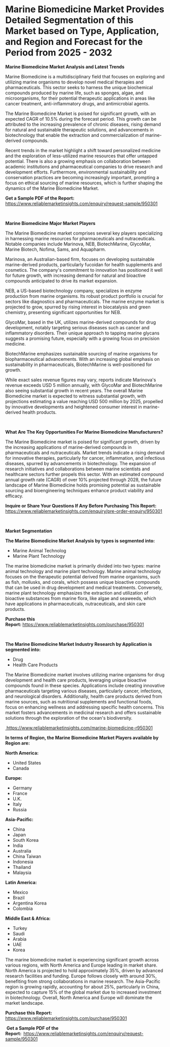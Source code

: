 <p><h1>Marine Biomedicine Market Provides Detailed Segmentation of this Market based on Type, Application, and Region and Forecast for the Period from 2025 - 2032</h1></p><p><strong>Marine Biomedicine Market Analysis and Latest Trends</strong></p>
<p><p>Marine Biomedicine is a multidisciplinary field that focuses on exploring and utilizing marine organisms to develop novel medical therapies and pharmaceuticals. This sector seeks to harness the unique biochemical compounds produced by marine life, such as sponges, algae, and microorganisms, for their potential therapeutic applications in areas like cancer treatment, anti-inflammatory drugs, and antimicrobial agents.</p><p>The Marine Biomedicine Market is poised for significant growth, with an expected CAGR of 10.5% during the forecast period. This growth can be attributed to the increasing prevalence of chronic diseases, rising demand for natural and sustainable therapeutic solutions, and advancements in biotechnology that enable the extraction and commercialization of marine-derived compounds. </p><p>Recent trends in the market highlight a shift toward personalized medicine and the exploration of less-utilized marine resources that offer untapped potential. There is also a growing emphasis on collaboration between academic institutions and pharmaceutical companies to drive research and development efforts. Furthermore, environmental sustainability and conservation practices are becoming increasingly important, prompting a focus on ethical sourcing of marine resources, which is further shaping the dynamics of the Marine Biomedicine Market.</p></p>
<p><strong>Get a Sample PDF of the Report:&nbsp;</strong> <a href="https://www.reliablemarketinsights.com/enquiry/request-sample/950301?utm_campaign=2606&utm_medium=2&utm_source=Github&utm_content=ia&utm_term=17042025&utm_id=marine-biomedicine">https://www.reliablemarketinsights.com/enquiry/request-sample/950301</a></p>
<p>&nbsp;</p>
<p><strong>Marine Biomedicine Major Market Players</strong></p>
<p><p>The Marine Biomedicine market comprises several key players specializing in harnessing marine resources for pharmaceuticals and nutraceuticals. Notable companies include Marinova, NEB, BiotechMarine, GlycoMar, Marine Biotech, Nofima, Sams, and Aquapharm. </p><p>Marinova, an Australian-based firm, focuses on developing sustainable marine-derived products, particularly fucoidan for health supplements and cosmetics. The company's commitment to innovation has positioned it well for future growth, with increasing demand for natural and bioactive compounds anticipated to drive its market expansion. </p><p>NEB, a US-based biotechnology company, specializes in enzyme production from marine organisms. Its robust product portfolio is crucial for sectors like diagnostics and pharmaceuticals. The marine enzyme market is projected to grow, spurred by rising interest in biocatalysis and green chemistry, presenting significant opportunities for NEB.</p><p>GlycoMar, based in the UK, utilizes marine-derived compounds for drug development, notably targeting serious diseases such as cancer and inflammatory disorders. Their unique approach to tapping marine glycans suggests a promising future, especially with a growing focus on precision medicine.</p><p>BiotechMarine emphasizes sustainable sourcing of marine organisms for biopharmaceutical advancements. With an increasing global emphasis on sustainability in pharmaceuticals, BiotechMarine is well-positioned for growth.</p><p>While exact sales revenue figures may vary, reports indicate Marinova's revenue exceeds USD 5 million annually, with GlycoMar and BiotechMarine also seeing substantial growth in recent years. The overall Marine Biomedicine market is expected to witness substantial growth, with projections estimating a value reaching USD 500 million by 2025, propelled by innovative developments and heightened consumer interest in marine-derived health products.</p></p>
<p>&nbsp;</p>
<p><strong>What Are The Key Opportunities For Marine Biomedicine Manufacturers?</strong></p>
<p><p>The Marine Biomedicine market is poised for significant growth, driven by the increasing applications of marine-derived compounds in pharmaceuticals and nutraceuticals. Market trends indicate a rising demand for innovative therapies, particularly for cancer, inflammation, and infectious diseases, spurred by advancements in biotechnology. The expansion of research initiatives and collaborations between marine scientists and healthcare sectors further propels this sector. With an estimated compound annual growth rate (CAGR) of over 10% projected through 2028, the future landscape of Marine Biomedicine holds promising potential as sustainable sourcing and bioengineering techniques enhance product viability and efficacy.</p></p>
<p><strong>Inquire or Share Your Questions If Any Before Purchasing This Report:</strong> <a href="https://www.reliablemarketinsights.com/enquiry/pre-order-enquiry/950301?utm_campaign=2606&utm_medium=2&utm_source=Github&utm_content=ia&utm_term=17042025&utm_id=marine-biomedicine">https://www.reliablemarketinsights.com/enquiry/pre-order-enquiry/950301</a></p>
<p>&nbsp;</p>
<p><strong>Market Segmentation</strong></p>
<p><strong>The Marine Biomedicine Market Analysis by types is segmented into:</strong></p>
<p><ul><li>Marine Animal Technolog</li><li>Marine Plant Technology</li></ul></p>
<p><p>The marine biomedicine market is primarily divided into two types: marine animal technology and marine plant technology. Marine animal technology focuses on the therapeutic potential derived from marine organisms, such as fish, mollusks, and corals, which possess unique bioactive compounds that can be used in drug development and medical treatments. Conversely, marine plant technology emphasizes the extraction and utilization of bioactive substances from marine flora, like algae and seaweeds, which have applications in pharmaceuticals, nutraceuticals, and skin care products.</p></p>
<p><strong>Purchase this Report:&nbsp;</strong><a href="https://www.reliablemarketinsights.com/purchase/950301?utm_campaign=2606&utm_medium=2&utm_source=Github&utm_content=ia&utm_term=17042025&utm_id=marine-biomedicine">https://www.reliablemarketinsights.com/purchase/950301</a></p>
<p>&nbsp;</p>
<p><strong>The Marine Biomedicine Market Industry Research by Application is segmented into:</strong></p>
<p><ul><li>Drug</li><li>Health Care Products</li></ul></p>
<p><p>The Marine Biomedicine market involves utilizing marine organisms for drug development and health care products, leveraging unique bioactive compounds found in these species. Applications include creating innovative pharmaceuticals targeting various diseases, particularly cancer, infections, and neurological disorders. Additionally, health care products derived from marine sources, such as nutritional supplements and functional foods, focus on enhancing wellness and addressing specific health concerns. This market fosters advancements in medicinal research and offers sustainable solutions through the exploration of the ocean's biodiversity.</p></p>
<p><a href="https://www.reliablemarketinsights.com/marine-biomedicine-r950301?utm_campaign=2606&utm_medium=2&utm_source=Github&utm_content=ia&utm_term=17042025&utm_id=marine-biomedicine">&nbsp;https://www.reliablemarketinsights.com/marine-biomedicine-r950301</a></p>
<p><strong>In terms of Region, the Marine Biomedicine Market Players available by Region are:</strong></p>
<p>
    <p> <strong> North America: </strong>
        <ul>
            <li>United States</li>
            <li>Canada</li>
        </ul>
        </p> 
    <p> <strong> Europe: </strong>
        <ul>
            <li>Germany</li>
            <li>France</li>
            <li>U.K.</li>
            <li>Italy</li>
            <li>Russia</li>
        </ul>
        </p> 
    <p> <strong> Asia-Pacific: </strong>
        <ul>
            <li>China</li>
            <li>Japan</li>
            <li>South Korea</li>
            <li>India</li>
            <li>Australia</li>
            <li>China Taiwan</li>
            <li>Indonesia</li>
            <li>Thailand</li>
            <li>Malaysia</li>
        </ul>
        </p> 
    <p> <strong> Latin America: </strong>
        <ul>
            <li>Mexico</li>
            <li>Brazil</li>
            <li>Argentina Korea</li>
            <li>Colombia</li>
        </ul>
        </p> 
    <p> <strong> Middle East & Africa: </strong>
        <ul>
            <li>Turkey</li>
            <li>Saudi</li>
            <li>Arabia</li>
            <li>UAE</li>
            <li>Korea</li>
        </ul>
    </p>
    </p>
<p><p>The marine biomedicine market is experiencing significant growth across various regions, with North America and Europe leading in market share. North America is projected to hold approximately 35%, driven by advanced research facilities and funding. Europe follows closely with around 30%, benefiting from strong collaborations in marine research. The Asia-Pacific region is growing rapidly, accounting for about 25%, particularly in China, expected to capture 15% of the global market due to increased investment in biotechnology. Overall, North America and Europe will dominate the market landscape.</p></p>
<p><strong>Purchase this Report: </strong><a href="https://www.reliablemarketinsights.com/purchase/950301?utm_campaign=2606&utm_medium=2&utm_source=Github&utm_content=ia&utm_term=17042025&utm_id=marine-biomedicine">https://www.reliablemarketinsights.com/purchase/950301</a></p>
<p>&nbsp;<strong>Get a Sample PDF of the Report:&nbsp;&nbsp;</strong><a href="https://www.reliablemarketinsights.com/enquiry/request-sample/950301?utm_campaign=2606&utm_medium=2&utm_source=Github&utm_content=ia&utm_term=17042025&utm_id=marine-biomedicine">https://www.reliablemarketinsights.com/enquiry/request-sample/950301</a></p>
<p><strong></strong></p>
<p><p></p><p></p><p></p></p>